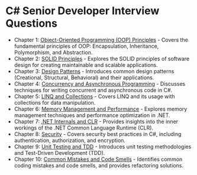 # C# Senior Developer Interview Questions

*   Chapter 1: [Object-Oriented Programming (OOP) Principles](chapter1-oop.md) - Covers the fundamental principles of OOP: Encapsulation, Inheritance, Polymorphism, and Abstraction.
*   Chapter 2: [SOLID Principles](chapter2-solid.md) - Explores the SOLID principles of software design for creating maintainable and scalable applications.
*   Chapter 3: [Design Patterns](chapter3-design-patterns.md) - Introduces common design patterns (Creational, Structural, Behavioral) and their applications.
*   Chapter 4: [Concurrency and Asynchronous Programming](chapter4-concurrency.md) - Discusses techniques for writing concurrent and asynchronous code in C#.
*   Chapter 5: [LINQ and Collections](chapter5-linq.md) - Covers LINQ and its usage with collections for data manipulation.
*   Chapter 6: [Memory Management and Performance](chapter6-memory.md) - Explores memory management techniques and performance optimization in .NET.
*   Chapter 7: [.NET Internals and CLR](chapter7-dotnet-internals.md) - Provides insights into the inner workings of the .NET Common Language Runtime (CLR).
*   Chapter 8: [Security](chapter8-security.md) - Covers security best practices in C#, including authentication, authorization, and encryption.
*   Chapter 9: [Unit Testing and TDD](chapter9-unit-testing.md) - Introduces unit testing methodologies and Test-Driven Development (TDD).
*   Chapter 10: [Common Mistakes and Code Smells](chapter10-code-smells.md) - Identifies common coding mistakes and code smells, and provides refactoring solutions.